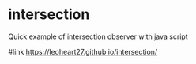 # intersection
Quick example of intersection observer with java script

#link
https://leoheart27.github.io/intersection/
